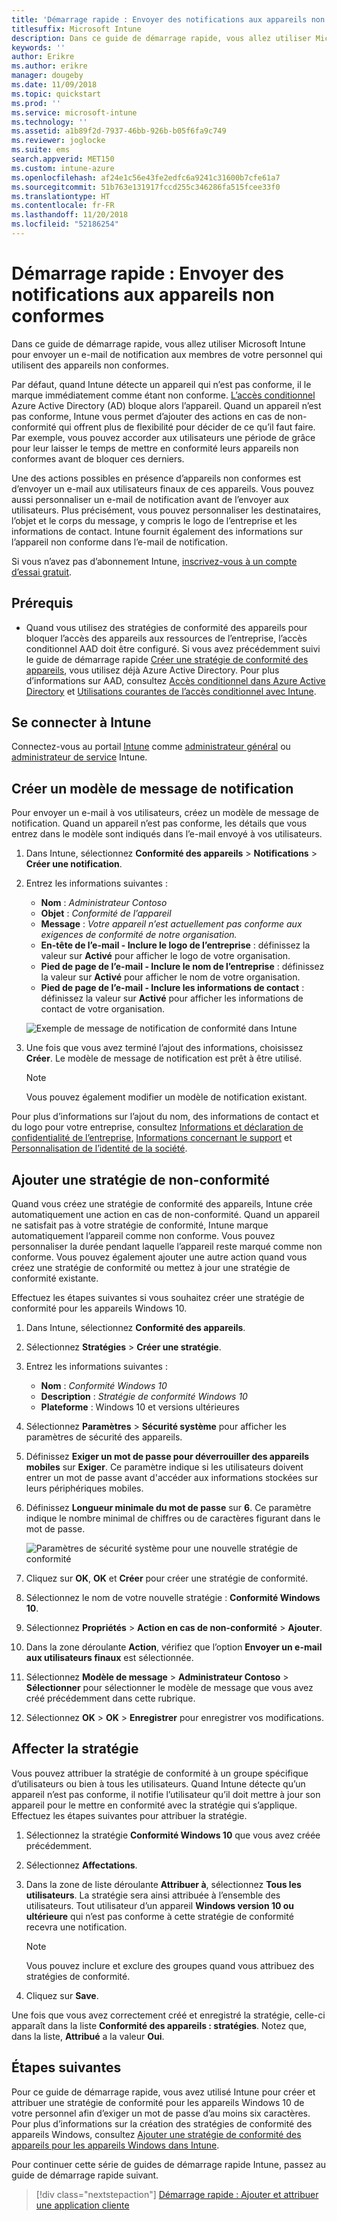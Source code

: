 ```yaml
---
title: 'Démarrage rapide : Envoyer des notifications aux appareils non conformes'
titlesuffix: Microsoft Intune
description: Dans ce guide de démarrage rapide, vous allez utiliser Microsoft Intune pour envoyer des notifications par e-mail aux appareils non conformes.
keywords: ''
author: Erikre
ms.author: erikre
manager: dougeby
ms.date: 11/09/2018
ms.topic: quickstart
ms.prod: ''
ms.service: microsoft-intune
ms.technology: ''
ms.assetid: a1b89f2d-7937-46bb-926b-b05f6fa9c749
ms.reviewer: joglocke
ms.suite: ems
search.appverid: MET150
ms.custom: intune-azure
ms.openlocfilehash: af24e1c56e43fe2edfc6a9241c31600b7cfe61a7
ms.sourcegitcommit: 51b763e131917fccd255c346286fa515fcee33f0
ms.translationtype: HT
ms.contentlocale: fr-FR
ms.lasthandoff: 11/20/2018
ms.locfileid: "52186254"
---
```

# <a name="quickstart-send-notifications-to-noncompliant-devices"></a>Démarrage rapide : Envoyer des notifications aux appareils non conformes

Dans ce guide de démarrage rapide, vous allez utiliser Microsoft Intune pour envoyer un e-mail de notification aux membres de votre personnel qui utilisent des appareils non conformes.

Par défaut, quand Intune détecte un appareil qui n’est pas conforme, il le marque immédiatement comme étant non conforme. [L’accès conditionnel](https://docs.microsoft.com/azure/active-directory/active-directory-conditional-access-azure-portal) Azure Active Directory (AD) bloque alors l’appareil. Quand un appareil n’est pas conforme, Intune vous permet d’ajouter des actions en cas de non-conformité qui offrent plus de flexibilité pour décider de ce qu’il faut faire. Par exemple, vous pouvez accorder aux utilisateurs une période de grâce pour leur laisser le temps de mettre en conformité leurs appareils non conformes avant de bloquer ces derniers.

Une des actions possibles en présence d’appareils non conformes est d’envoyer un e-mail aux utilisateurs finaux de ces appareils. Vous pouvez aussi personnaliser un e-mail de notification avant de l’envoyer aux utilisateurs. Plus précisément, vous pouvez personnaliser les destinataires, l’objet et le corps du message, y compris le logo de l’entreprise et les informations de contact. Intune fournit également des informations sur l’appareil non conforme dans l’e-mail de notification.

Si vous n’avez pas d’abonnement Intune, [inscrivez-vous à un compte d’essai gratuit](free-trial-sign-up.md).

## <a name="prerequisites"></a>Prérequis
- Quand vous utilisez des stratégies de conformité des appareils pour bloquer l’accès des appareils aux ressources de l’entreprise, l’accès conditionnel AAD doit être configuré. Si vous avez précédemment suivi le guide de démarrage rapide [Créer une stratégie de conformité des appareils](quickstart-set-password-length-android.md), vous utilisez déjà Azure Active Directory. Pour plus d’informations sur AAD, consultez [Accès conditionnel dans Azure Active Directory](https://docs.microsoft.com/azure/active-directory/active-directory-conditional-access-azure-portal) et [Utilisations courantes de l’accès conditionnel avec Intune](conditional-access-intune-common-ways-use.md).

## <a name="sign-in-to-intune"></a>Se connecter à Intune

Connectez-vous au portail [Intune](https://aka.ms/intuneportal) comme [administrateur général](users-add.md#types-of-administrators) ou [administrateur de service](users-add.md#types-of-administrators) Intune. 

## <a name="create-a-notification-message-template"></a>Créer un modèle de message de notification

Pour envoyer un e-mail à vos utilisateurs, créez un modèle de message de notification. Quand un appareil n’est pas conforme, les détails que vous entrez dans le modèle sont indiqués dans l’e-mail envoyé à vos utilisateurs.

1. Dans Intune, sélectionnez **Conformité des appareils** > **Notifications** > **Créer une notification**. 
2. Entrez les informations suivantes :

   - **Nom** : *Administrateur Contoso*
   - **Objet** : *Conformité de l’appareil*
   - **Message** : *Votre appareil n’est actuellement pas conforme aux exigences de conformité de notre organisation.*
   - **En-tête de l’e-mail - Inclure le logo de l’entreprise** : définissez la valeur sur **Activé** pour afficher le logo de votre organisation.
   - **Pied de page de l’e-mail - Inclure le nom de l’entreprise** : définissez la valeur sur **Activé** pour afficher le nom de votre organisation.
   - **Pied de page de l’e-mail - Inclure les informations de contact** : définissez la valeur sur **Activé** pour afficher les informations de contact de votre organisation.

   ![Exemple de message de notification de conformité dans Intune](./media/quickstart-send-notification-01.png)

3. Une fois que vous avez terminé l’ajout des informations, choisissez **Créer**. Le modèle de message de notification est prêt à être utilisé.

    > [!NOTE]
    > Vous pouvez également modifier un modèle de notification existant.

Pour plus d’informations sur l’ajout du nom, des informations de contact et du logo pour votre entreprise, consultez [Informations et déclaration de confidentialité de l’entreprise](company-portal-app.md#company-information-and-privacy-statement), [Informations concernant le support](company-portal-app.md#support-information) et [Personnalisation de l’identité de la société](company-portal-app.md#company-identity-branding-customization). 

## <a name="add-a-noncompliance-policy"></a>Ajouter une stratégie de non-conformité

Quand vous créez une stratégie de conformité des appareils, Intune crée automatiquement une action en cas de non-conformité. Quand un appareil ne satisfait pas à votre stratégie de conformité, Intune marque automatiquement l’appareil comme non conforme. Vous pouvez personnaliser la durée pendant laquelle l’appareil reste marqué comme non conforme. Vous pouvez également ajouter une autre action quand vous créez une stratégie de conformité ou mettez à jour une stratégie de conformité existante. 

Effectuez les étapes suivantes si vous souhaitez créer une stratégie de conformité pour les appareils Windows 10.

1. Dans Intune, sélectionnez **Conformité des appareils**.
2. Sélectionnez **Stratégies** > **Créer une stratégie**.
3. Entrez les informations suivantes :

   - **Nom** : *Conformité Windows 10*
   - **Description** : *Stratégie de conformité Windows 10*
   - **Plateforme** : Windows 10 et versions ultérieures

4. Sélectionnez **Paramètres** > **Sécurité système** pour afficher les paramètres de sécurité des appareils.
5. Définissez **Exiger un mot de passe pour déverrouiller des appareils mobiles** sur **Exiger**. Ce paramètre indique si les utilisateurs doivent entrer un mot de passe avant d'accéder aux informations stockées sur leurs périphériques mobiles. 
6. Définissez **Longueur minimale du mot de passe** sur **6**. Ce paramètre indique le nombre minimal de chiffres ou de caractères figurant dans le mot de passe.

    ![Paramètres de sécurité système pour une nouvelle stratégie de conformité](./media/quickstart-send-notification-02.png) 

7. Cliquez sur **OK**, **OK** et **Créer** pour créer une stratégie de conformité.
8. Sélectionnez le nom de votre nouvelle stratégie : **Conformité Windows 10**.
9. Sélectionnez **Propriétés** > **Action en cas de non-conformité** > **Ajouter**.
10. Dans la zone déroulante **Action**, vérifiez que l’option **Envoyer un e-mail aux utilisateurs finaux** est sélectionnée.
11. Sélectionnez **Modèle de message** > **Administrateur Contoso** > **Sélectionner** pour sélectionner le modèle de message que vous avez créé précédemment dans cette rubrique.
12. Sélectionnez **OK** > **OK** > **Enregistrer** pour enregistrer vos modifications.

## <a name="assign-the-policy"></a>Affecter la stratégie

Vous pouvez attribuer la stratégie de conformité à un groupe spécifique d’utilisateurs ou bien à tous les utilisateurs. Quand Intune détecte qu’un appareil n’est pas conforme, il notifie l’utilisateur qu’il doit mettre à jour son appareil pour le mettre en conformité avec la stratégie qui s’applique. Effectuez les étapes suivantes pour attribuer la stratégie.

1. Sélectionnez la stratégie **Conformité Windows 10** que vous avez créée précédemment.
2. Sélectionnez **Affectations**.
3. Dans la zone de liste déroulante **Attribuer à**, sélectionnez **Tous les utilisateurs**. La stratégie sera ainsi attribuée à l’ensemble des utilisateurs. Tout utilisateur d’un appareil **Windows version 10 ou ultérieure** qui n’est pas conforme à cette stratégie de conformité recevra une notification.

    > [!NOTE]
    > Vous pouvez inclure et exclure des groupes quand vous attribuez des stratégies de conformité.

4. Cliquez sur **Save**.

Une fois que vous avez correctement créé et enregistré la stratégie, celle-ci apparaît dans la liste **Conformité des appareils : stratégies**. Notez que, dans la liste, **Attribué** a la valeur **Oui**.

## <a name="next-steps"></a>Étapes suivantes

Pour ce guide de démarrage rapide, vous avez utilisé Intune pour créer et attribuer une stratégie de conformité pour les appareils Windows 10 de votre personnel afin d’exiger un mot de passe d’au moins six caractères. Pour plus d’informations sur la création des stratégies de conformité des appareils Windows, consultez [Ajouter une stratégie de conformité des appareils pour les appareils Windows dans Intune](compliance-policy-create-windows.md).

Pour continuer cette série de guides de démarrage rapide Intune, passez au guide de démarrage rapide suivant.

> [!div class="nextstepaction"]
> [Démarrage rapide : Ajouter et attribuer une application cliente](quickstart-add-assign-app.md)
